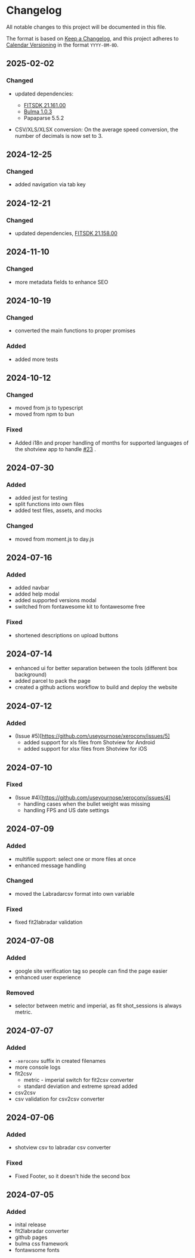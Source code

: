 # Changelog

All notable changes to this project will be documented in this file.

The format is based on [Keep a Changelog](https://keepachangelog.com/en/1.1.0/),
and this project adheres to [Calendar Versioning](https://calver.org/) in the format `YYYY-0M-0D`.

## 2025-02-02

### Changed

- updated dependencies:
  - [FITSDK 21.161.00](https://github.com/garmin/fit-javascript-sdk/releases/tag/21.161.0)
  - [Bulma 1.0.3](https://github.com/jgthms/bulma/releases/tag/1.0.3)
  - Papaparse 5.5.2

- CSV/XLS/XLSX conversion: On the average speed conversion, the number of decimals is now set to 3.

## 2024-12-25

### Changed

- added navigation via tab key

## 2024-12-21

### Changed

- updated dependencies, [FITSDK 21.158.00](https://forums.garmin.com/developer/fit-sdk/b/news-announcements/posts/fit-sdk-21-158-00-release)

## 2024-11-10

### Changed

- more metadata fields to enhance SEO

## 2024-10-19

### Changed

- converted the main functions to proper promises

### Added 

- added more tests

## 2024-10-12

### Changed

- moved from js to typescript
- moved from npm to bun

### Fixed

- Added i18n and proper handling of months for supported languages of the shotview app to handle [#23](https://github.com/useyournose/xeroconv/issues/23) .

## 2024-07-30

### Added

- added jest for testing
- split functions into own files
- added test files, assets, and mocks

### Changed

- moved from moment.js to day.js


## 2024-07-16

### Added

- added navbar
- added help modal
- added supported versions modal
- switched from fontawesome kit to fontawesome free

### Fixed

- shortened descriptions on upload buttons


## 2024-07-14

- enhanced ui for better separation between the tools (different box background)
- added parcel to pack the page
- created a github actions workflow to build and deploy the website


## 2024-07-12

### Added

- (Issue #5)[https://github.com/useyournose/xeroconv/issues/5]
  - added support for xls files from Shotview for Android
  - added support for xlsx files from Shotview for iOS

## 2024-07-10

### Fixed

- (Issue #4)[https://github.com/useyournose/xeroconv/issues/4]
  - handling cases when the bullet weight was missing
  - handling FPS and US date settings

## 2024-07-09

### Added

- multifile support: select one or more files at once
- enhanced message handling

### Changed

- moved the Labradarcsv format into own variable

### Fixed

- fixed fit2labradar validation

## 2024-07-08

### Added

- google site verification tag so people can find the page easier
- enhanced user experience

### Removed

- selector between metric and imperial, as fit shot_sessions is always metric.

## 2024-07-07

### Added

- `-xeroconv` suffix in created filenames
- more console logs
- fit2csv
    - metric - imperial switch for fit2csv converter
    - standard deviation and extreme spread added
- csv2csv
-   csv validation for csv2csv converter

## 2024-07-06

### Added

- shotview csv to labradar csv converter

### Fixed

- Fixed Footer, so it doesn't hide the second box

## 2024-07-05

### Added

- inital release
- fit2labradar converter
- github pages
- bulma css framework
- fontawsome fonts
